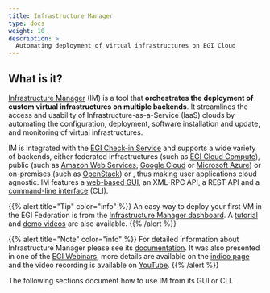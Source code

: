 ```yaml
---
title: Infrastructure Manager
type: docs
weight: 10
description: >
  Automating deployment of virtual infrastructures on EGI Cloud
---
```


## What is it?

[Infrastructure Manager](https://www.grycap.upv.es/im) (IM) is a tool that
**orchestrates the deployment of custom virtual infrastructures on multiple
backends**. It streamlines the access and usability of Infrastructure-as-a-Service
(IaaS) clouds by automating the configuration, deployment, software installation
and update, and monitoring of virtual infrastructures. 

IM is integrated with the [EGI Check-in Service](../../../aai/check-in) and supports
a wide variety of backends, either federated infrastructures (such as 
[EGI Cloud Compute](../../cloud-compute)), public (such as
[Amazon Web Services](https://aws.amazon.com/),
[Google Cloud](http://cloud.google.com/) or
[Microsoft Azure](http://azure.microsoft.com/)) or on-premises (such as
[OpenStack](http://www.openstack.org/)) or ,
thus making user applications cloud agnostic.
IM features a [web-based GUI](https://appsgrycap.i3m.upv.es:31443/im-dashboard/),
an XML-RPC API, a REST API and a [command-line interface](./cli/) (CLI).

{{% alert title="Tip" color="info" %}} An easy way to deploy your first VM
in the EGI Federation is from the
[Infrastructure Manager dashboard](https://appsgrycap.i3m.upv.es:31443/im-dashboard/).
A [tutorial](https://imdocs.readthedocs.io/en/latest/dashboard.html#usage) and
[demo videos](https://youtube.com/playlist?list=PLgPH186Qwh_37AMhEruhVKZSfoYpHkrUp) are also available.
{{% /alert %}}

{{% alert title="Note" color="info" %}} For detailed information about
Infrastructure Manager please see its [documentation](https://imdocs.readthedocs.io).
It was also presented in one of the
[EGI Webinars](https://www.egi.eu/webinars/), more details are available on the
[indico page](https://indico.egi.eu/event/5495/) and the video recording is available on
[YouTube](https://youtu.be/Q9VsYjI1mD4).
{{% /alert %}}

The following sections document how to use IM from its GUI or CLI.